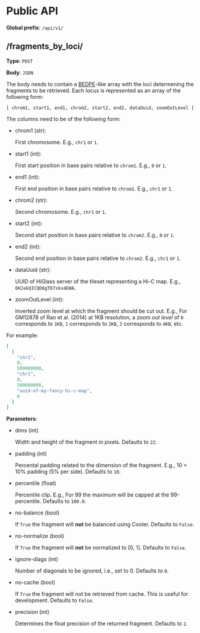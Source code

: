 # Public API

**Global prefix**: `/api/v1/`

## /fragments_by_loci/

**Type**: `POST`

**Body**: `JSON`

The body needs to contain a [BEDPE](https://bedtools.readthedocs.io/en/latest/content/general-usage.html#bedpe-format)-like array with the loci determening the fragments to be retrieved. Each locus is represented as an array of the following form:

```
[ chrom1, start1, end1, chrom2, start2, end2, dataUuid, zoomOutLevel ]
```

The columns need to be of the following form:

- chrom1 (str):

  First chromosome. E.g., `chr1` or `1`.

- start1 (int):

  First start position in base pairs relative to `chrom1`. E.g., `0` or `1`.

- end1 (int):

  First end position in base pairs relative to `chrom1`. E.g., `chr1` or `1`.

- chrom2 (str):

  Second chromosome. E.g., `chr1` or `1`.

- start2 (int):

  Second start position in base pairs relative to `chrom2`. E.g., `0` or `1`.

- end2 (int):

  Second end position in base pairs relative to `chrom2`. E.g., `chr1` or `1`.

- dataUuid (str):

  UUID of HiGlass server of the tileset representing a Hi-C map. E.g., `OHJakQICQD6gTD7skx4EWA`.

- zoomOutLevel (int):

  Inverted zoom level at which the fragment should be cut out. E.g., For GM12878 of Rao et al. (2014) at 1KB resolution, a _zoom out level_ of `0` corresponds to `1KB`, `1` corresponds to `2KB`, `2` corresponds to `4KB`, etc.


For example:

```JSON
[
  [
    "chr1",
    0,
    500000000,
    "chr1",
    0,
    500000000,
    "uuid-of-my-fancy-hi-c-map",
    0
  ]
]
```

**Parameters**:

- dims (int)

  Width and height of the fragment in pixels. Defaults to `22`.

- padding (int)

  Percental padding related to the dimension of the fragment. E.g., 10 = 10% padding (5% per side). Defaults to `10`.

- percentile (float)

  Percentile clip. E.g., For 99 the maximum will be capped at the 99-percentile. Defaults to `100.0`.

- no-balance (bool)

  If `True` the fragment will **not** be balanced using Cooler. Defaults to `False`.

- no-normalize (bool)

  If `True` the fragment will **not** be normalized to [0, 1]. Defaults to `False`.

- ignore-diags (int)

  Number of diagonals to be ignored, i.e., set to 0. Defaults to `0`.

- no-cache (bool)

  If `True` the fragment will not be retrieved from cache. This is useful for development. Defaults to `False`.

- precision (int)

  Determines the float precision of the returned fragment. Defaults to `2`.
